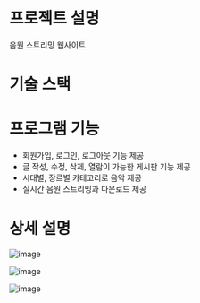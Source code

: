 # 프로젝트 설명

음원 스트리밍 웹사이트

# 기술 스택

# 프로그램 기능

- 회원가입, 로그인, 로그아웃 기능 제공
- 글 작성, 수정, 삭제, 열람이 가능한 게시판 기능 제공
- 시대별, 장르별 카테고리로 음악 제공
- 실시간 음원 스트리밍과 다운로드 제공

# 상세 설명

![image](https://user-images.githubusercontent.com/84956281/142007518-3914c915-a752-4fbb-97ce-00a2124c5e63.png)

![image](https://user-images.githubusercontent.com/84956281/142007717-6281d2a1-4d91-49bb-b920-2f04c7e7a548.png)

![image](https://user-images.githubusercontent.com/84956281/142007748-e31b0d14-e368-4833-87b3-2ec087afc450.png)
